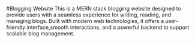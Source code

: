 #Blogging Website
This is a MERN stack blogging website designed to provide users with a seamless experience for writing, reading, and managing blogs. Built with modern web technologies, it offers a user-friendly interface,smooth interactions, and a powerful backend to support scalable blog management.

